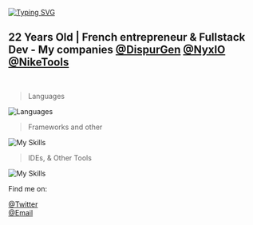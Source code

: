 <a href="https://git.io/typing-svg"><img src="https://readme-typing-svg.herokuapp.com?font=&weight=900&pause=1000&color=F70000&repeat=false&width=535&lines=Hello%2C+I'm+valou" alt="Typing SVG" /></a>

<h2 style="border: hidden;">22 Years Old | French entrepreneur & Fullstack Dev - My companies <a href="https://twitter.com/dispurgen">@DispurGen</a> <a href="https://twitter.com/NyxIO_software">@NyxIO</a> <a href="https://twitter.com/niketools_">@NikeTools</a></h2>
<h2><img src="https://komarev.com/ghpvc/?username=valentincgd" alt=""></h2>

> Languages

![Languages](https://skillicons.dev/icons?i=nodejs,php,ts,js,html,css,php,python,go,java,cs,dotnet,bash)

> Frameworks and other

![My Skills](https://skillicons.dev/icons?i=express,electron,flask,fastapi,angular,spring,mysql,mongodb,arduino,docker,git,github,gitlab,jenkins,jest,postgres,react,next,selenium,cloudflare,unrealengine,)

> IDEs, & Other Tools

![My Skills](https://skillicons.dev/icons?i=vscode,idea,postman,unreal,visualstudio,linux,gcp,azure,aws,vercel,supabase)

Find me on:

[@Twitter](https://twitter.com/valentin_cgd) <br>
[@Email](mailto:dispurgen@gmail.com) <br>

